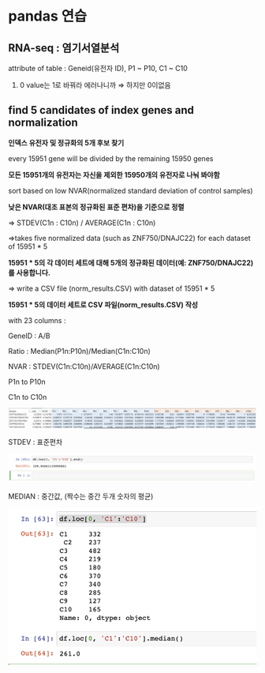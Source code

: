 # pandas 연습

## RNA-seq : 염기서열분석

attribute of table : Geneid(유전자 ID), P1 ~ P10, C1 ~ C10

1. 0 value는 1로 바꿔라 에러나니까 ⇒ 하지만 0이없음

## find 5 candidates of index genes and normalization

**인덱스 유전자 및 정규화의 5개 후보 찾기**

every 15951 gene will be divided by the remaining 15950 genes

**모든 15951개의 유전자는 자신을 제외한 15950개의 유전자로 나눠 봐야함**

sort based on low NVAR(normalized standard deviation of control samples)

**낮은 NVAR(대조 표본의 정규화된 표준 편차)을 기준으로 정렬**

⇒ STDEV(C1n : C10n) / AVERAGE(C1n : C10n)

⇒takes five normalized data (such as ZNF750/DNAJC22) for each dataset of 15951 * 5

**15951 * 5의 각 데이터 세트에 대해 5개의 정규화된 데이터(예: ZNF750/DNAJC22)를 사용합니다.**

⇒ write a CSV file (norm_results.CSV) with dataset of 15951 * 5

**15951 * 5의 데이터 세트로 CSV 파일(norm_results.CSV) 작성**

with 23 columns : 

GeneID : A/B

Ratio : Median(P1n:P10n)/Median(C1n:C10n)

NVAR : STDEV(C1n:C10n)/AVERAGE(C1n:C10n)

P1n to P10n

C1n to C10n

![1.png](1.png)

STDEV : 표준편차

![2.png](2.png)

MEDIAN : 중간값, (짝수는 중간 두개 숫자의 평균)

![3.png](3.png)
